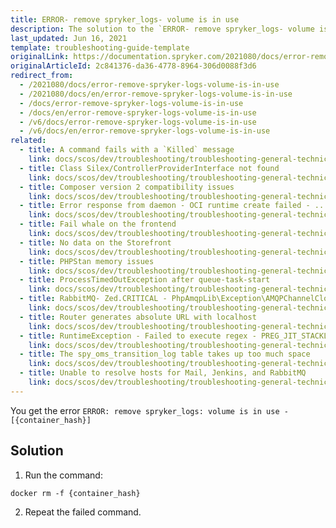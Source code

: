 ```yaml
---
title: ERROR- remove spryker_logs- volume is in use
description: The solution to the `ERROR- remove spryker_logs- volume is in use` error.
last_updated: Jun 16, 2021
template: troubleshooting-guide-template
originalLink: https://documentation.spryker.com/2021080/docs/error-remove-spryker-logs-volume-is-in-use
originalArticleId: 2c841376-da36-4778-8964-306d0088f3d6
redirect_from:
  - /2021080/docs/error-remove-spryker-logs-volume-is-in-use
  - /2021080/docs/en/error-remove-spryker-logs-volume-is-in-use
  - /docs/error-remove-spryker-logs-volume-is-in-use
  - /docs/en/error-remove-spryker-logs-volume-is-in-use
  - /v6/docs/error-remove-spryker-logs-volume-is-in-use
  - /v6/docs/en/error-remove-spryker-logs-volume-is-in-use
related:
  - title: A command fails with a `Killed` message
    link: docs/scos/dev/troubleshooting/troubleshooting-general-technical-issues/a-command-fails-with-a-killed-message.html
  - title: Class Silex/ControllerProviderInterface not found
    link: docs/scos/dev/troubleshooting/troubleshooting-general-technical-issues/class-silex-controllerproviderinterface-not-found.html
  - title: Composer version 2 compatibility issues
    link: docs/scos/dev/troubleshooting/troubleshooting-general-technical-issues/composer-version-2-compatibility-issues.html
  - title: Error response from daemon - OCI runtime create failed - .... \\\"no such file or directory\\\"\""- unknown
    link: docs/scos/dev/troubleshooting/troubleshooting-general-technical-issues/error-response-from-daemon-oci-runtime-create-failed-no-such-file-or-directory-unknown.html
  - title: Fail whale on the frontend
    link: docs/scos/dev/troubleshooting/troubleshooting-general-technical-issues/fail-whale-on-the-front-end.html
  - title: No data on the Storefront
    link: docs/scos/dev/troubleshooting/troubleshooting-general-technical-issues/no-data-on-the-storefront.html
  - title: PHPStan memory issues
    link: docs/scos/dev/troubleshooting/troubleshooting-general-technical-issues/phpstan-memory-issues.html
  - title: ProcessTimedOutException after queue-task-start
    link: docs/scos/dev/troubleshooting/troubleshooting-general-technical-issues/processtimedoutexception-after-queue-task-start.html
  - title: RabbitMQ- Zed.CRITICAL - PhpAmqpLib\Exception\AMQPChannelClosedException - Channel connection is closed
    link: docs/scos/dev/troubleshooting/troubleshooting-general-technical-issues/rabbitmq-zed.critical-phpamqplib-exception-amqpchannelclosedexception-channel-connection-is-closed.html
  - title: Router generates absolute URL with localhost
    link: docs/scos/dev/troubleshooting/troubleshooting-general-technical-issues/router-generates-absolute-url-with-localhost.html
  - title: RuntimeException - Failed to execute regex - PREG_JIT_STACKLIMIT_ERROR
    link: docs/scos/dev/troubleshooting/troubleshooting-general-technical-issues/runtimeexception-failed-to-execute-regex-preg-jit-stacklimit-error.html
  - title: The spy_oms_transition_log table takes up too much space
    link: docs/scos/dev/troubleshooting/troubleshooting-general-technical-issues/the-spy-oms-transition-log-table-takes-up-too-much-space.html
  - title: Unable to resolve hosts for Mail, Jenkins, and RabbitMQ
    link: docs/scos/dev/troubleshooting/troubleshooting-general-technical-issues/unable-to-resolve-hosts-for-mail-jenkins-and-rabbitmq.html
---
```


You get the error `ERROR: remove spryker_logs: volume is in use - [{container_hash}]`

## Solution

1. Run the command:

```
docker rm -f {container_hash}
```

2. Repeat the failed command.
